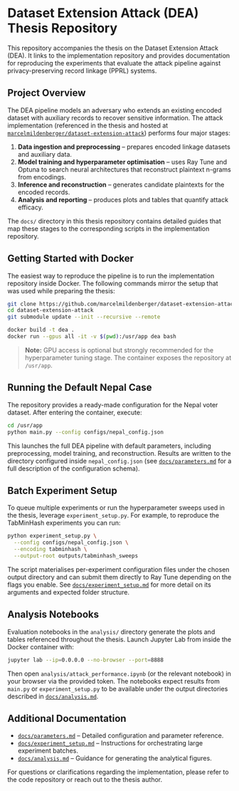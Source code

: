 # Dataset Extension Attack (DEA) Thesis Repository

This repository accompanies the thesis on the Dataset Extension Attack (DEA). It links to the implementation repository and provides documentation for reproducing the experiments that evaluate the attack pipeline against privacy-preserving record linkage (PPRL) systems.

## Project Overview

The DEA pipeline models an adversary who extends an existing encoded dataset with auxiliary records to recover sensitive information. The attack implementation (referenced in the thesis and hosted at [`marcelmildenberger/dataset-extension-attack`](https://github.com/marcelmildenberger/dataset-extension-attack)) performs four major stages:

1. **Data ingestion and preprocessing** – prepares encoded linkage datasets and auxiliary data.
2. **Model training and hyperparameter optimisation** – uses Ray Tune and Optuna to search neural architectures that reconstruct plaintext n-grams from encodings.
3. **Inference and reconstruction** – generates candidate plaintexts for the encoded records.
4. **Analysis and reporting** – produces plots and tables that quantify attack efficacy.

The `docs/` directory in this thesis repository contains detailed guides that map these stages to the corresponding scripts in the implementation repository.

## Getting Started with Docker

The easiest way to reproduce the pipeline is to run the implementation repository inside Docker. The following commands mirror the setup that was used while preparing the thesis:

```bash
git clone https://github.com/marcelmildenberger/dataset-extension-attack.git
cd dataset-extension-attack
git submodule update --init --recursive --remote

docker build -t dea .
docker run --gpus all -it -v $(pwd):/usr/app dea bash
```

> **Note:** GPU access is optional but strongly recommended for the hyperparameter tuning stage. The container exposes the repository at `/usr/app`.

## Running the Default Nepal Case

The repository provides a ready-made configuration for the Nepal voter dataset. After entering the container, execute:

```bash
cd /usr/app
python main.py --config configs/nepal_config.json
```

This launches the full DEA pipeline with default parameters, including preprocessing, model training, and reconstruction. Results are written to the directory configured inside `nepal_config.json` (see [`docs/parameters.md`](docs/parameters.md) for a full description of the configuration schema).

## Batch Experiment Setup

To queue multiple experiments or run the hyperparameter sweeps used in the thesis, leverage `experiment_setup.py`. For example, to reproduce the TabMinHash experiments you can run:

```bash
python experiment_setup.py \
  --config configs/nepal_config.json \
  --encoding tabminhash \
  --output-root outputs/tabminhash_sweeps
```

The script materialises per-experiment configuration files under the chosen output directory and can submit them directly to Ray Tune depending on the flags you enable. See [`docs/experiment_setup.md`](docs/experiment_setup.md) for more detail on its arguments and expected folder structure.

## Analysis Notebooks

Evaluation notebooks in the `analysis/` directory generate the plots and tables referenced throughout the thesis. Launch Jupyter Lab from inside the Docker container with:

```bash
jupyter lab --ip=0.0.0.0 --no-browser --port=8888
```

Then open `analysis/attack_performance.ipynb` (or the relevant notebook) in your browser via the provided token. The notebooks expect results from `main.py` or `experiment_setup.py` to be available under the output directories described in [`docs/analysis.md`](docs/analysis.md).

## Additional Documentation

* [`docs/parameters.md`](docs/parameters.md) – Detailed configuration and parameter reference.
* [`docs/experiment_setup.md`](docs/experiment_setup.md) – Instructions for orchestrating large experiment batches.
* [`docs/analysis.md`](docs/analysis.md) – Guidance for generating the analytical figures.

For questions or clarifications regarding the implementation, please refer to the code repository or reach out to the thesis author.